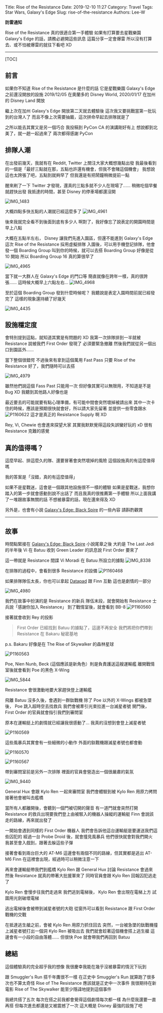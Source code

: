 Title: Rise of the Resistance
Date: 2019-12-10 11:27
Category: Travel
Tags: Star Wars, Galaxy's Edge
Slug: rise-of-the-resistance
Authors: Lee-W

**防雷通知**

Rise of the Resistance 真的很適合第一手體驗
如果有打算要去星戰樂園 Galaxy's Edge 的話，請務必避開這些訊息
這篇分享一定會爆雷
所以沒有打算去、或不怕被爆雷的就往下看吧 XD

<!--more-->

---

[TOC]

## 前言
如果你不知道 Rise of the Resistance 是什麼的話
它是星戰樂園 Galaxy's Edge 之前還沒開放的設施
2019/12/05 在奧蘭多的 Disney World, 2020/01/17 在加州的 Disney Land 開放

繼上次在加州 Galaxy's Edge 開放第二天就去體驗後
這次我又要挑戰當第一批玩到的台灣人了
而且不像上次需要抽籤，這次拼命早起去排隊就是了

之所以能去其實又是另一個巧合
我投稿到 PyCon CA 的演講剛好有上
想說都到北美了，就一趟一起過來了
兩次都得感謝 PyCon

## 排隊人潮
在出發前幾天，我就有在 Reddit, Twitter 上關注大家大概想幾點出發
我最後看到的一個是「最好三點就在那，五點也許還有機會，但我不會賭這個機會」
我想說這也太誇張了吧，五點到就夠早了
但我還是有把鬧鐘稍微提前一點

醒來刷了一下 Twitter 才發現，還真的三點多就不少人在現場了......
稍微吃個早餐就趕快出發
我抵達的時間，甚至 Disney 的停車場都還沒開

![IMG_1483]({static}/images/post-images/2019-12-10-rise-of-the-resistance/IMG_1483.jpg)

大概四點多快五點的人潮就已經這麼多了
![IMG_4961]({static}/images/post-images/2019-12-10-rise-of-the-resistance/IMG_4961.jpg)

後來我就完全看不到後面到底有多少人
啊對了，我好像忘了說表定的開園時間是早上八點

大概在五點半左右， Disney 讓我們先進入園區，但還不能進到 Galaxy's Edge
這次 Rise of the Resistance 採用虛擬排隊
入園後，可以用手機登記排隊，他會發一個 Boarding Group
叫到你的時候，就可以去搭
Boarding Group 好像是從 10 開始
所以 Boarding Group 16 真的算很早了

![IMG_4965]({static}/images/post-images/2019-12-10-rise-of-the-resistance/IMG_4965.png)

當下就一大群人在 Galaxy's Edge 的門口等
簡直就像在跨年一樣，真的很誇張......
這時候大概早上六點左右...
![IMG_4968]({static}/images/post-images/2019-12-10-rise-of-the-resistance/IMG_4968.jpg)

至於這個 Boarding Group 發到什麼時候呢？
我聽說是表定入園時間前就已經發完了
這樣的現象還持續了好幾天

![IMG_4435]({static}/images/post-images/2019-12-10-rise-of-the-resistance/IMG_4435.jpg)

## 設施穩定度
會特別提到這點，就知道其實是有問題的 XD
我第一次排隊排到一半就被 Resistance 說被我們 First Order 發現了
必須要緊急撤離
然後我們就從另一個出口到園區外......

當下整個很錯愕
不過後來有拿到這個萬用 Fast Pass
只要 Rise of the Resistance 好了，我們隨時可以去搭

![IMG_4979]({static}/images/post-images/2019-12-10-rise-of-the-resistance/IMG_4979.png)

雖然他們說這個 Fass Past 只能用一次
但好像其實可以無限用，不知道是不是 Bug XD
我聽到其他路人好像也是

最近要去的可能就要有點心理準備，有可能中間會突然壞掉被請出來
其中一次卡住的時候，應該是預期很快就會好，所以請大家先留著
並提供一些零食跟水
![P1160622]({static}/images/post-images/2019-12-10-rise-of-the-resistance/P1160622.jpg)
這才是真正的 Resistance Supply 啊 XD

Rey, Vi, Chewie 也會進來探望大家
其實我默默覺得這段失誤蠻好玩的 xD
很有 Resistance 克難的感覺

## 真的值得嗎？
這麼早起、排這麼久的隊、還要冒著會突然壞掉的風險
這個設施真的有這麼值得嗎

我的答案是「沒錯，真的有這麼值得」

如果不是星戰迷，這會是一個跟其他設施很不一樣的體驗
如果是星戰迷，我想你踏入的第一步就會感動到說不出話了
而且我真的很推薦第一手體驗
所以上面我講了一堆跟故事無關的話
不想被暴雷的話，現在還來得及 XD

另外是，也會有小說 [Galaxy's Edge: Black Spire](https://starwars.fandom.com/wiki/Galaxy%27s_Edge:_Black_Spire) 的一些內容
請斟酌觀賞

---

## 故事
時間點緊接在 [Galaxy's Edge: Black Spire](https://starwars.fandom.com/wiki/Galaxy%27s_Edge:_Black_Spire) 小說尾章之後
大約是 The Last Jedi 的半年後
Vi 在 Batuu 收到 Green Leader 的訊息說 First Order 要來了

這一帶就是 Resistance 間諜 Vi Moradi 在 Batuu 所設立的據點
![IMG_8338]({static}/images/post-images/2019-12-10-rise-of-the-resistance/IMG_8338.jpg)

在排隊的過程中，會看到很多 Resistance 的設備
![P1160468]({static}/images/post-images/2019-12-10-rise-of-the-resistance/P1160468.jpg)

如果排隊隊伍太長，你也可以拿起 [Datapad](https://disneyland.disney.go.com/attractions/disneyland/star-wars-galaxys-edge-play-app/) 跟 Finn 互動
這也是劇情的一部分

![IMG_4980]({static}/images/post-images/2019-12-10-rise-of-the-resistance/IMG_4980.png)

我們在故事中扮演的是 Resistance 的新兵
隊伍末段，就會開始有 Resistance 士兵說「感謝你加入 Resistance」
到了戰情室後，就會看到 BB-8
![P1160560]({static}/images/post-images/2019-12-10-rise-of-the-resistance/P1160560.jpg)

接著就會收到 Rey 的投影

> First Order 已經找到 Batuu 的據點了，這邊不再安全
> 我們將把你們帶到 Resistance 在 Bakaru 秘密基地

p.s. Bakaru 好像是在 The Rise of Skywalker 的森林星球

![P1160563]({static}/images/post-images/2019-12-10-rise-of-the-resistance/P1160563.jpg)

Poe, Nien Nunb, Beck (這個應該是新角色）則是負責護送這艘運輸艦
離開戰情室後就會看到 Poe 的黑色 X-Wing

![IMG_5844]({static}/images/post-images/2019-12-10-rise-of-the-resistance/IMG_5844.jpg)

Resistance 會很激動地要大家趕快登上運輸艦

飛離 Batuu 沒多久後，會遇到一群鈦戰機
除了 Poe 以外的 X-Wings 都被急墜後， Poe 跳入超時空去找救兵
我們會被牽引光束拉進一台滅星者號
開門後， First Order 的官員就會指引我們到審問室

原本在運輸挺上的劇情就已經讓我很感動了...
我真的沒想到會登上滅星者號

![P1160569]({static}/images/post-images/2019-12-10-rise-of-the-resistance/P1160569.jpg)

這些風暴兵其實會有一些細微的小動作
外面的鈦戰機跟滅星者號也都會動

![P1160570]({static}/images/post-images/2019-12-10-rise-of-the-resistance/P1160570.jpg)

![P1160567]({static}/images/post-images/2019-12-10-rise-of-the-resistance/P1160567.jpg)

帶到審問室前是另外一次排隊
裡面的官員會營造出一個很嚴肅的氣氛

![IMG_9440]({static}/images/post-images/2019-12-10-rise-of-the-resistance/IMG_9440.jpg)

General Hux 會跟 Kylo Ren 一起來審問室
我們會體驗到被 Kylo Ren 用原力拷問
接著他會被叫去艦橋

當所有人都離開後，會聽到一個門被切開的聲音
有一道門就會突然打開
Resistance 的救兵出現要我們登上由被駭入的機器人操縱的運輸艇
Finn 會說該走的路線，再來就出發了

一開始會遇到同樣的 First Order 機器人
我們會告訴他這台運輸艇是要運送我們這些囚犯的
經過一台 Probe Droid 後，就會撞見風暴兵
他們很快就會對我們開火
我甚至會入戲到，跟著去躲這些子彈

接著會看到兩台巨大的 AT-M6
這邊會有兩個不同的路線，但其實都是逃出 AT-M6
Finn 在這裡會出現，經過時可以稍微注意一下

再來會運輸艇帶我們到艦橋
Kylo Ren 跟 General Hux 討論 Resistance 會過來
然後 Resistance 就真的帶著大批援軍來了
同時官員會跟 Kylo Ren 回報囚犯逃走了

Kylo Ren 會慢步往我們走過來
我們逃到電梯後， Kylo Ren 會出現在電梯上方
試圖用光劍破壞電梯

逃出電梯後會被帶到滅星者號的大砲
從窗外可以看到 Resistance 跟 First Order 戰機的交戰

在抵達逃生艙之前，會被 Kylo Ren 用原力抓住回去
突然，一台被急墜的鈦戰機撞上滅星者號打出一個洞
Kylo Ren 被吸出去
我們就會趁著這個機會搭上逃生艙
這邊會有一小段的自由落體......
但很快 Poe 就會帶我們再回到 Batuu

## 總結
這個體驗真的完全超乎我的想像
我很慶幸我能在幾乎沒被暴雷的情況下玩到

跟 Smuggler's Run 搭千年鷹很不一樣
在正史中 Smuggler's Run 就算跑了很多次也不算太奇怪
Rise of The Resistance 應該就是正史中一次事件
我很期待在新電影 Rise of The Skywalker 能至少隱諱地提到這個事件

我總共搭了五次
每次在搭之前我都會覺得這個劇情每次都一樣
為什麼我還要一直再搭
但每次進去都還是又被震撼了一次
這大概是 Disney 最強的設施了吧
